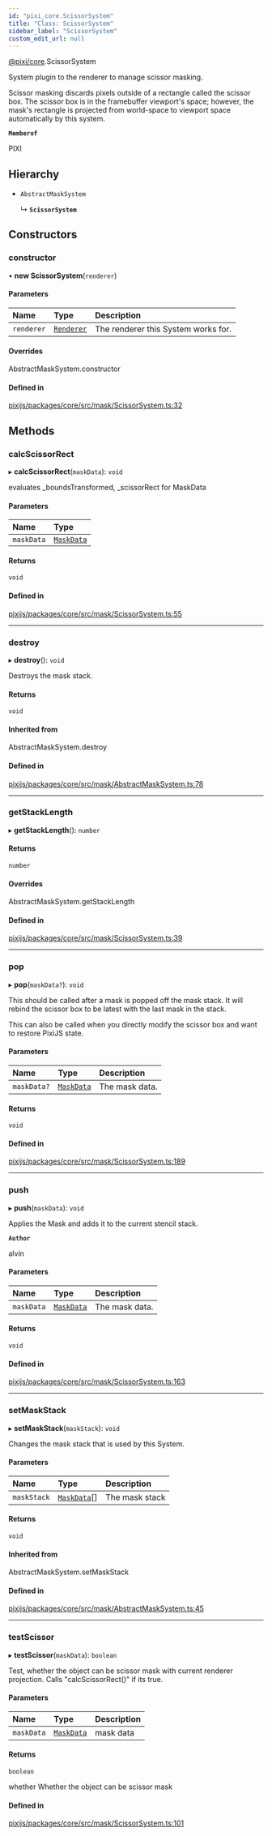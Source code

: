 ```yaml
---
id: "pixi_core.ScissorSystem"
title: "Class: ScissorSystem"
sidebar_label: "ScissorSystem"
custom_edit_url: null
---
```


[@pixi/core](../modules/pixi_core.md).ScissorSystem

System plugin to the renderer to manage scissor masking.

Scissor masking discards pixels outside of a rectangle called the scissor box. The scissor box is in the framebuffer
viewport's space; however, the mask's rectangle is projected from world-space to viewport space automatically
by this system.

**`Memberof`**

PIXI

## Hierarchy

- `AbstractMaskSystem`

  ↳ **`ScissorSystem`**

## Constructors

### constructor

• **new ScissorSystem**(`renderer`)

#### Parameters

| Name | Type | Description |
| :------ | :------ | :------ |
| `renderer` | [`Renderer`](pixi_core.Renderer.md) | The renderer this System works for. |

#### Overrides

AbstractMaskSystem.constructor

#### Defined in

[pixijs/packages/core/src/mask/ScissorSystem.ts:32](https://github.com/pixijs/pixijs/blob/2194fe5c5/packages/core/src/mask/ScissorSystem.ts#L32)

## Methods

### calcScissorRect

▸ **calcScissorRect**(`maskData`): `void`

evaluates _boundsTransformed, _scissorRect for MaskData

#### Parameters

| Name | Type |
| :------ | :------ |
| `maskData` | [`MaskData`](pixi_core.MaskData.md) |

#### Returns

`void`

#### Defined in

[pixijs/packages/core/src/mask/ScissorSystem.ts:55](https://github.com/pixijs/pixijs/blob/2194fe5c5/packages/core/src/mask/ScissorSystem.ts#L55)

___

### destroy

▸ **destroy**(): `void`

Destroys the mask stack.

#### Returns

`void`

#### Inherited from

AbstractMaskSystem.destroy

#### Defined in

[pixijs/packages/core/src/mask/AbstractMaskSystem.ts:78](https://github.com/pixijs/pixijs/blob/2194fe5c5/packages/core/src/mask/AbstractMaskSystem.ts#L78)

___

### getStackLength

▸ **getStackLength**(): `number`

#### Returns

`number`

#### Overrides

AbstractMaskSystem.getStackLength

#### Defined in

[pixijs/packages/core/src/mask/ScissorSystem.ts:39](https://github.com/pixijs/pixijs/blob/2194fe5c5/packages/core/src/mask/ScissorSystem.ts#L39)

___

### pop

▸ **pop**(`maskData?`): `void`

This should be called after a mask is popped off the mask stack. It will rebind the scissor box to be latest with the
last mask in the stack.

This can also be called when you directly modify the scissor box and want to restore PixiJS state.

#### Parameters

| Name | Type | Description |
| :------ | :------ | :------ |
| `maskData?` | [`MaskData`](pixi_core.MaskData.md) | The mask data. |

#### Returns

`void`

#### Defined in

[pixijs/packages/core/src/mask/ScissorSystem.ts:189](https://github.com/pixijs/pixijs/blob/2194fe5c5/packages/core/src/mask/ScissorSystem.ts#L189)

___

### push

▸ **push**(`maskData`): `void`

Applies the Mask and adds it to the current stencil stack.

**`Author`**

alvin

#### Parameters

| Name | Type | Description |
| :------ | :------ | :------ |
| `maskData` | [`MaskData`](pixi_core.MaskData.md) | The mask data. |

#### Returns

`void`

#### Defined in

[pixijs/packages/core/src/mask/ScissorSystem.ts:163](https://github.com/pixijs/pixijs/blob/2194fe5c5/packages/core/src/mask/ScissorSystem.ts#L163)

___

### setMaskStack

▸ **setMaskStack**(`maskStack`): `void`

Changes the mask stack that is used by this System.

#### Parameters

| Name | Type | Description |
| :------ | :------ | :------ |
| `maskStack` | [`MaskData`](pixi_core.MaskData.md)[] | The mask stack |

#### Returns

`void`

#### Inherited from

AbstractMaskSystem.setMaskStack

#### Defined in

[pixijs/packages/core/src/mask/AbstractMaskSystem.ts:45](https://github.com/pixijs/pixijs/blob/2194fe5c5/packages/core/src/mask/AbstractMaskSystem.ts#L45)

___

### testScissor

▸ **testScissor**(`maskData`): `boolean`

Test, whether the object can be scissor mask with current renderer projection.
Calls "calcScissorRect()" if its true.

#### Parameters

| Name | Type | Description |
| :------ | :------ | :------ |
| `maskData` | [`MaskData`](pixi_core.MaskData.md) | mask data |

#### Returns

`boolean`

whether Whether the object can be scissor mask

#### Defined in

[pixijs/packages/core/src/mask/ScissorSystem.ts:101](https://github.com/pixijs/pixijs/blob/2194fe5c5/packages/core/src/mask/ScissorSystem.ts#L101)
